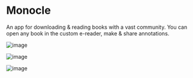 # Monocle
An app for downloading &amp; reading books with a vast community. You can open any book in the custom e-reader, make &amp; share annotations.

![image](https://user-images.githubusercontent.com/50854751/181637181-445d5cf3-7912-4c5f-b6ee-6fe7ac7abc4d.png)

![image](https://user-images.githubusercontent.com/50854751/181638973-4fed72bf-17c1-4c06-8866-8590313c2350.png)

![image](https://user-images.githubusercontent.com/50854751/181639112-1d847f15-7d98-4734-87e3-a456f6a6e603.png)

